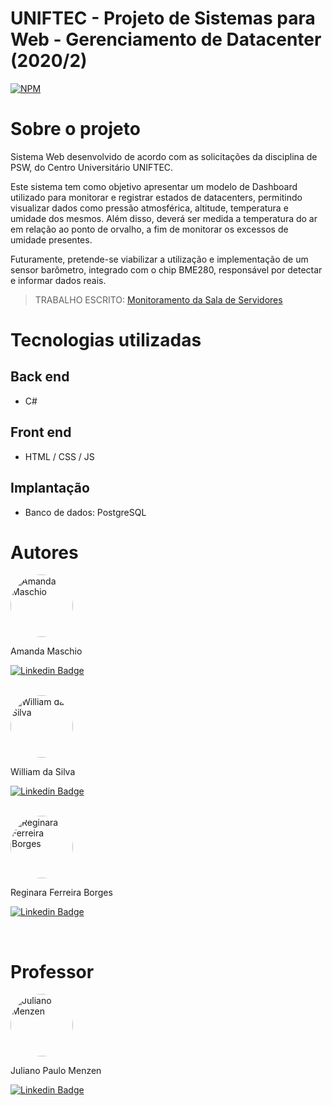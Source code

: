 # UNIFTEC - Projeto de Sistemas para Web - Gerenciamento de Datacenter (2020/2)
[![NPM](https://img.shields.io/npm/l/react)](https://github.com/amanda-maschio/gerenciamentoDatacenter/blob/master/LICENSE) 

# Sobre o projeto

Sistema Web desenvolvido de acordo com as solicitações da disciplina de PSW, do Centro Universitário UNIFTEC. 

Este sistema tem como objetivo apresentar um modelo de Dashboard utilizado para monitorar e registrar estados de datacenters, permitindo visualizar dados como pressão atmosférica, altitude, temperatura e umidade dos mesmos. Além disso, deverá ser medida a temperatura do ar em relação ao ponto de orvalho, a fim de monitorar os excessos de umidade presentes. 

Futuramente, pretende-se viabilizar a utilização e implementação de um sensor barômetro, integrado com o chip BME280, responsável por detectar e informar dados reais.

> TRABALHO ESCRITO: [Monitoramento da Sala de Servidores](https://github.com/amanda-maschio/gerenciamento-datacenter/blob/main/ProjetoSistemasWeb_MonitoramentoSalaServidores_Final.pdf)

# Tecnologias utilizadas
## Back end
- C#

## Front end
- HTML / CSS / JS

## Implantação
- Banco de dados: PostgreSQL

# Autores

<a href="https://github.com/amanda-maschio">
 <img style="border-radius: 50%;" src="https://avatars3.githubusercontent.com/u/65790874?v=4" width="100px;" alt="Amanda Maschio" title="Amanda Maschio"/>
</a>
<p>Amanda Maschio</p>

[![Linkedin Badge](https://img.shields.io/badge/-Amanda-blue?style=flat-square&logo=Linkedin&logoColor=white&link=https://www.linkedin.com/in/amanda-maschio-272783186/)](https://www.linkedin.com/in/amanda-maschio-272783186/) 

<br>

<a href="https://github.com/dasilvawill">
 <img style="border-radius: 50%;" src="https://avatars3.githubusercontent.com/u/39096909?v=4" width="100px;" alt="William da Silva" title="William da Silva"/>
</a>
<p>William da Silva</p>

[![Linkedin Badge](https://img.shields.io/badge/-William-blue?style=flat-square&logo=Linkedin&logoColor=white&link=https://www.linkedin.com/in/william-da-silva-a74676166/)](https://www.linkedin.com/in/william-da-silva-a74676166/) 

<br>

<a href="https://github.com/reginaraferreira">
 <img style="border-radius: 50%;" src="https://avatars3.githubusercontent.com/u/65867756?v=4" width="100px;" alt="Reginara Ferreira Borges" title="Reginara Ferreira Borges"/>
</a>
<p>Reginara Ferreira Borges</p>

[![Linkedin Badge](https://img.shields.io/badge/-Reginara-blue?style=flat-square&logo=Linkedin&logoColor=white&link=https://www.linkedin.com/in/reginara-ferreira-borges-66a89bb8/)](https://www.linkedin.com/in/reginara-ferreira-borges-66a89bb8/) 

<br>

# Professor

<a href="https://github.com/julianomenzen">
 <img style="border-radius: 50%;" src="https://avatars3.githubusercontent.com/u/8211029?v=4" width="100px;" alt="Juliano Menzen" title="Juliano Menzen"/>
</a>
<p>Juliano Paulo Menzen</p>

[![Linkedin Badge](https://img.shields.io/badge/-Juliano-blue?style=flat-square&logo=Linkedin&logoColor=white&link=https://www.linkedin.com/in/juliano-menzen-20034222/)](https://www.linkedin.com/in/juliano-menzen-20034222/) 

